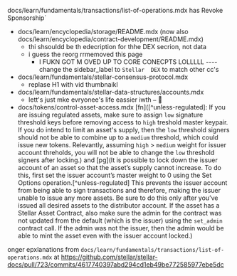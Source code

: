 docs/learn/fundamentals/transactions/list-of-operations.mdx has Revoke Sponsorship`

- docs/learn/encyclopedia/storage/README.mdx (now also docs/learn/encyclopedia/contract-development/README.mdx)
  - thi shsouldd  be th edecription for thhe DEX secrion, not  data
  - i  guess  the reorg rrmemoved this  page
     -  I FUKN GOT M OVED UP  TO  CORE CONECPTS LOLLLLL ---- change the sidebar_label  to `Stellar  DEX` to match other  cc's
- docs/learn/fundamentals/stellar-consensus-protocol.mdx
  -  replase  H1 with vid thumbnaikl
- docs/learn/fundamentals/stellar-data-structures/accounts.mdx
   - lett's just  mke evryonee's life  eassier iwth  `—` 💜
-  docs/tokens/control-asset-access.mdx 
  [fn]([^unless-regulated]: If you are issuing regulated assets, make sure to assign `low` signature threshold keys before removing access to `high` treshold master keypair. If you do intend to limit an asset's supply, then the `low` threshold signers should not be able to combine up to a `medium` threshold, which could issue new tokens. Relevantly, assuming `high` > `medium` weight for issuer account threholds, you will not be able to change the `low` threshold signers after locking.)  and  [pg](It is possible to lock down the issuer account of an asset so that the asset’s supply cannot increase. To do this, first set the issuer account’s master weight to 0 using the Set Options operation.[^unless-regulated] This prevents the issuer account from being able to sign transactions and therefore, making the issuer unable to issue any more assets. Be sure to do this only after you’ve issued all desired assets to the distributor account. If the asset has a Stellar Asset Contract, also make sure the admin for the contract was not updated from the default (which is the issuer) using the `set_admin` contract call. If the admin was not the issuer, then the admin would be able to mint the asset even with the issuer account locked.)

onger epxlanations from `docs/learn/fundamentals/transactions/list-of-operations.mdx` at  https://github.com/stellar/stellar-docs/pull/723/commits/4617740397abd294cd1eb49be772585977ebe5dc

